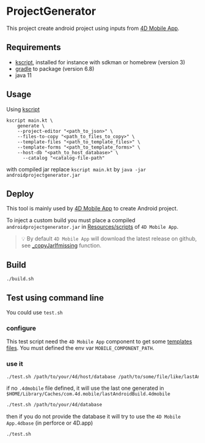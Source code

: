 # ProjectGenerator

This project create android project using inputs from [4D Mobile App](https://github.com/4d/4D-Mobile-App/).

## Requirements

- [kscript](https://github.com/holgerbrandl/kscript), installed for instance with sdkman or homebrew (version 3)
- [gradle](https://gradle.org/) to package (version 6.8)
- java 11

## Usage

Using [kscript](https://github.com/kscripting/kscript)

```shell
kscript main.kt \
    generate \
    --project-editor "<path_to_json>" \
    --files-to-copy "<path_to_files_to_copy>" \
    --template-files "<path_to_template_files>" \
    --template-forms "<path_to_template_forms>" \
    --host-db "<path_to_host_database>" \
	  --catalog "<catalog-file-path"
```

with compiled jar replace `kscript main.kt` by `java -jar androidprojectgenerator.jar`

## Deploy

This tool is mainly used by [4D Mobile App](https://github.com/4d/4D-Mobile-App/blob/main/Resources/scripts/) to create Android project.

To inject a custom build you must place a compiled `androidprojectgenerator.jar` in [Resources/scripts](https://github.com/4d/4D-Mobile-App/blob/main/Resources/scripts/) of `4D Mobile App`.

> 💡 By default `4D Mobile App` will download the latest release on github, see [_copyJarIfmissing](https://github.com/4d/4D-Mobile-App/blob/main/Project/Sources/Classes/androidprojectgenerator.4dm#L92) function.

## Build

```shell
./build.sh
```

## Test using command line

You could use `test.sh`

### configure

This test script need the `4D Mobile App` component to get some [templates files](https://github.com/4d/4D-Mobile-App/tree/main/Resources/templates/android/project). You must defined the env var `MOBILE_COMPONENT_PATH`.

### use it

```bash
./test.sh /path/to/your/4d/host/database /path/to/some/file/like/lastAndroidBuild.4dmobile
```

if no `.4dmobile` file defined, it will use the last one generated in `$HOME/Library/Caches/com.4d.mobile/lastAndroidBuild.4dmobile`

```bash
./test.sh /path/to/your/4d/database
```

then if you do not provide the database it will try to use the `4D Mobile App.4dbase` (in perforce or 4D.app)

```bash
./test.sh
```

